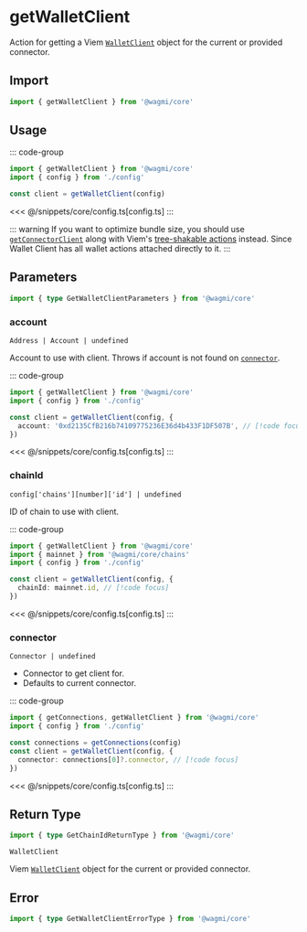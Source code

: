 

# getWalletClient

Action for getting a Viem [`WalletClient`](https://viem.sh/docs/clients/wallet.html) object for the current or provided connector.

## Import

```ts
import { getWalletClient } from '@wagmi/core'
```

## Usage

::: code-group
```ts [index.ts]
import { getWalletClient } from '@wagmi/core'
import { config } from './config'

const client = getWalletClient(config)
```
<<< @/snippets/core/config.ts[config.ts]
:::

::: warning
If you want to optimize bundle size, you should use [`getConnectorClient`](/core/api/actions/getConnectorClient) along with Viem's [tree-shakable actions](https://viem.sh/docs/clients/custom.html#tree-shaking) instead. Since Wallet Client has all wallet actions attached directly to it.
:::

## Parameters

```ts
import { type GetWalletClientParameters } from '@wagmi/core'
```

### account

`Address | Account | undefined`

Account to use with client. Throws if account is not found on [`connector`](#connector).

::: code-group
```ts [index.ts]
import { getWalletClient } from '@wagmi/core'
import { config } from './config'

const client = getWalletClient(config, {
  account: '0xd2135CfB216b74109775236E36d4b433F1DF507B', // [!code focus]
})
```
<<< @/snippets/core/config.ts[config.ts]
:::

### chainId

`config['chains'][number]['id'] | undefined`

ID of chain to use with client.

::: code-group
```ts [index.ts]
import { getWalletClient } from '@wagmi/core'
import { mainnet } from '@wagmi/core/chains'
import { config } from './config'

const client = getWalletClient(config, {
  chainId: mainnet.id, // [!code focus]
})
```
<<< @/snippets/core/config.ts[config.ts]
:::

### connector

`Connector | undefined`

- Connector to get client for.
- Defaults to current connector.

::: code-group
```ts [index.ts]
import { getConnections, getWalletClient } from '@wagmi/core'
import { config } from './config'

const connections = getConnections(config)
const client = getWalletClient(config, {
  connector: connections[0]?.connector, // [!code focus]
})
```
<<< @/snippets/core/config.ts[config.ts]
:::

## Return Type

```ts
import { type GetChainIdReturnType } from '@wagmi/core'
```

`WalletClient`

Viem [`WalletClient`](https://viem.sh/docs/clients/wallet.html) object for the current or provided connector.

## Error

```ts
import { type GetWalletClientErrorType } from '@wagmi/core'
```

<!--@include: @shared/query-imports.md-->